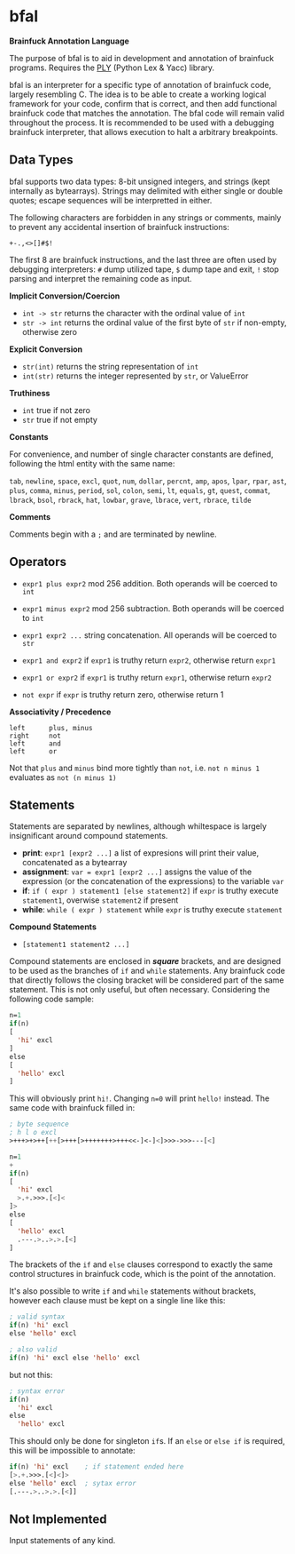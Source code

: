 # bfal #
**Brainfuck Annotation Language**

The purpose of bfal is to aid in development and annotation of brainfuck programs. Requires the [PLY](https://pypi.python.org/pypi/ply) (Python Lex & Yacc) library.

bfal is an interpreter for a specific type of annotation of brainfuck code, largely resembling C. The idea is to be able to create a working logical framework for your code, confirm that is correct, and then add functional brainfuck code that matches the annotation. The bfal code will remain valid throughout the process. It is recommended to be used with a debugging brainfuck interpreter, that allows execution to halt a arbitrary breakpoints.

## Data Types ##

bfal supports two data types: 8-bit unsigned integers, and strings (kept internally as bytearrays). Strings may delimited with either single or double quotes; escape sequences will be interpretted in either.

The following characters are forbidden in any strings or comments, mainly to prevent any accidental insertion of brainfuck instructions:

`+-.,<>[]#$!`

The first 8 are brainfuck instructions, and the last three are often used by debugging interpreters: `#` dump utilized tape, `$` dump tape and exit, `!` stop parsing and interpret the remaining code as input.

**Implicit Conversion/Coercion**

* `int -> str` returns the character with the ordinal value of `int`
* `str -> int` returns the ordinal value of the first byte of `str` if non-empty, otherwise zero

**Explicit Conversion**

* `str(int)` returns the string representation of `int`
* `int(str)` returns the integer represented by `str`, or ValueError

**Truthiness**

* `int` true if not zero
* `str` true if not empty

**Constants**

For convenience, and number of single character constants are defined, following the html entity with the same name:

`tab`, `newline`, `space`, `excl`, `quot`, `num`, `dollar`, `percnt`, `amp`, `apos`, `lpar`, `rpar`, `ast`, `plus`, `comma`, `minus`, `period`, `sol`, `colon`, `semi`, `lt`, `equals`, `gt`, `quest`, `commat`, `lbrack`, `bsol`, `rbrack`, `hat`, `lowbar`, `grave`, `lbrace`, `vert`, `rbrace`, `tilde`

**Comments**

Comments begin with a `;` and are terminated by newline.

## Operators ##

* `expr1 plus expr2` mod 256 addition. Both operands will be coerced to `int`
* `expr1 minus expr2` mod 256 subtraction. Both operands will be coerced to `int`
* `expr1 expr2 ...` string concatenation. All operands will be coerced to `str`

* `expr1 and expr2` if `expr1` is truthy return `expr2`, otherwise return `expr1`
* `expr1 or expr2` if `expr1` is truthy return `expr1`, otherwise return `expr2`
* `not expr` if `expr` is truthy return zero, otherwise return 1

**Associativity / Precedence**

    left      plus, minus
    right     not
    left      and
    left      or

Not that `plus` and `minus` bind more tightly than `not`, i.e. `not n minus 1` evaluates as `not (n minus 1)`

## Statements ##

Statements are separated by newlines, although whiltespace is largely insignificant around compound statements.

* **print**: `expr1 [expr2 ...]` a list of expresions will print their value, concatenated as a bytearray
* **assignment**: `var = expr1 [expr2 ...]` assigns the value of the expression (or the concatenation of the expressions) to the variable `var`
* **if**: `if ( expr ) statement1 [else statement2]` if `expr` is truthy execute `statement1`, overwise `statement2` if present
* **while**: `while ( expr ) statement` while `expr` is truthy execute `statement`

**Compound Statements**

* `[statement1 statement2 ...]`

Compound statements are enclosed in **_square_** brackets, and are designed to be used as the branches of `if` and `while` statements. Any brainfuck code that directly follows the closing bracket will be considered part of the same statement. This is not only useful, but often necessary. Considering the following code sample:

```cl
n=1
if(n)
[
  'hi' excl
]
else
[
  'hello' excl
]
```

This will obviously print `hi!`. Changing `n=0` will print `hello!` instead. The same code with brainfuck filled in:

```cl
; byte sequence
; h l o excl
>+++>+>++[++[>+++[>+++++++>+++<<-]<-]<]>>>->>>---[<]

n=1
+
if(n)
[
  'hi' excl
  >.+.>>>.[<]<
]>
else
[
  'hello' excl
  .---.>..>.>.[<]
]
```

The brackets of the `if` and `else` clauses correspond to exactly the same control structures in brainfuck code, which is the point of the annotation.

It's also possible to write `if` and `while` statements without brackets, however each clause must be kept on a single line like this:

```cl
; valid syntax
if(n) 'hi' excl
else 'hello' excl

; also valid
if(n) 'hi' excl else 'hello' excl
```

but not this:

```cl
; syntax error
if(n)
  'hi' excl
else
  'hello' excl
```

This should only be done for singleton `if`s. If an `else` or `else if` is required, this will be impossible to annotate:

```cl
if(n) 'hi' excl    ; if statement ended here
[>.+.>>>.[<]<]>
else 'hello' excl  ; sytax error
[.---.>..>.>.[<]]
```

## Not Implemented ##

Input statements of any kind.
